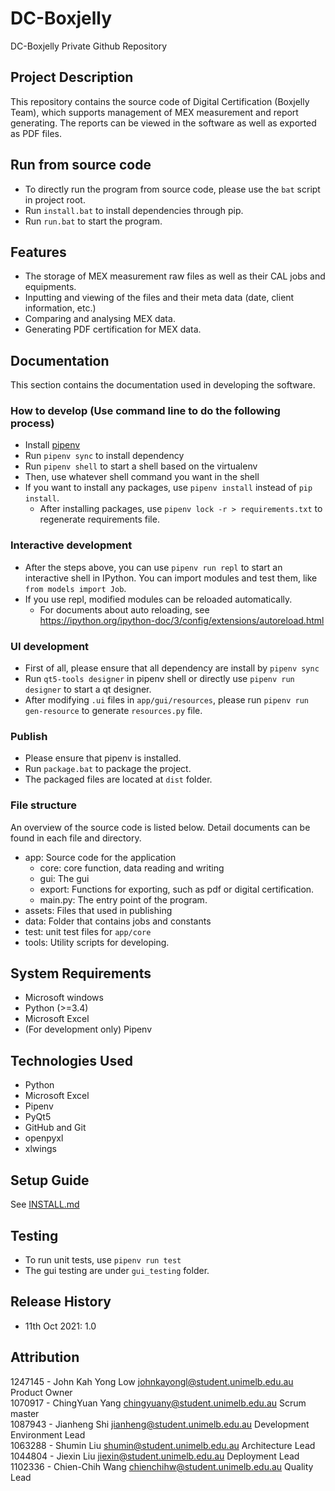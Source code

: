 # DC-Boxjelly
DC-Boxjelly Private Github Repository


## Project Description

This repository contains the source code of Digital Certification (Boxjelly Team),
which supports management of MEX measurement and report generating. The reports can
be viewed in the software as well as exported as PDF files.

## Run from source code
- To directly run the program from source code, please use the `bat` script in project root.
- Run `install.bat` to install dependencies through pip.
- Run `run.bat` to start the program.


## Features
- The storage of MEX measurement raw files as well as their CAL jobs and equipments.
- Inputting and viewing of the files and their meta data (date, client information, etc.)
- Comparing and analysing MEX data.
- Generating PDF certification for MEX data.

## Documentation
This section contains the documentation used in developing the software.

### How to develop (Use command line to do the following process)
- Install [pipenv](https://pipenv.pypa.io/en/latest/)
- Run `pipenv sync` to install dependency
- Run `pipenv shell` to start a shell based on the virtualenv
- Then, use whatever shell command you want in the shell
- If you want to install any packages, use `pipenv install` instead of `pip install`.
  - After installing packages, use `pipenv lock -r > requirements.txt` to regenerate requirements file.

### Interactive development
- After the steps above, you can use `pipenv run repl` to start an interactive shell in IPython. You can import modules and test them, like `from models import Job`.
- If you use repl, modified modules can be reloaded automatically.
  - For documents about auto reloading, see https://ipython.org/ipython-doc/3/config/extensions/autoreload.html

### UI development
- First of all, please ensure that all dependency are install by `pipenv sync`
- Run `qt5-tools designer` in pipenv shell or directly use `pipenv run designer` to start a qt designer.
- After modifying `.ui` files in `app/gui/resources`, please run `pipenv run gen-resource` to generate `resources.py` file.

### Publish 
- Please ensure that pipenv is installed.
- Run `package.bat` to package the project.
- The packaged files are located at `dist` folder.

### File structure
An overview of the source code is listed below. Detail documents can be found in
each file and directory.

- app: Source code for the application
  - core: core function, data reading and writing
  - gui: The gui
  - export: Functions for exporting, such as pdf or digital certification.
  - main.py: The entry point of the program.
- assets: Files that used in publishing
- data: Folder that contains jobs and constants
- test: unit test files for `app/core`
- tools: Utility scripts for developing.

## System Requirements
- Microsoft windows
- Python (>=3.4)
- Microsoft Excel
- (For development only) Pipenv

## Technologies Used
- Python 
- Microsoft Excel
- Pipenv
- PyQt5
- GitHub and Git
- openpyxl
- xlwings

## Setup Guide
See [INSTALL.md](INSTALL.md)

## Testing
- To run unit tests, use `pipenv run test`
- The gui testing are under `gui_testing` folder.

## Release History
- 11th Oct 2021: 1.0


## Attribution
1247145 - John Kah Yong Low johnkayongl@student.unimelb.edu.au Product Owner  
1070917 - ChingYuan Yang chingyuany@student.unimelb.edu.au  Scrum master  
1087943 - Jianheng Shi jianheng@student.unimelb.edu.au Development Environment Lead  
1063288 - Shumin Liu  shumin@student.unimelb.edu.au  Architecture Lead  
1044804 - Jiexin Liu jiexin@student.unimelb.edu.au  Deployment Lead  
1102336 - Chien-Chih Wang chienchihw@student.unimelb.edu.au  Quality Lead  
